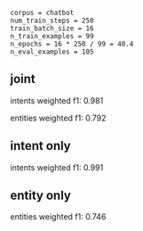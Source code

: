 ```
corpus = chatbot
num_train_steps = 250
train_batch_size = 16
n_train_examples = 99
n_epochs = 16 * 250 / 99 = 40.4
n_eval_examples = 105
```

## joint
intents weighted f1: 0.981

entities weighted f1: 0.792

## intent only
intents weighted f1: 0.991

## entity only
entities weighted f1: 0.746